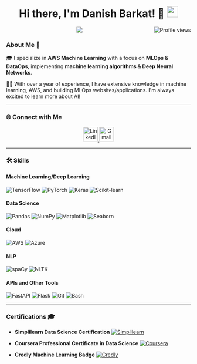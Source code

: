 <h1 align="center">
  Hi there, I'm Danish Barkat! 👋
  <img src="https://media.giphy.com/media/hvRJCLFzcasrR4ia7z/giphy.gif" width="30">
</h1>

<p align="center">
  <img src="https://gpvc.arturio.dev/Dan-445" alt="Profile views" align='right'/>
  <a href="https://github.com/Dan-445/Dan-445/">
    <img src="https://readme-typing-svg.herokuapp.com?lines=Data+Scientist+%26+MLOps+Engineer;Experienced+in+AWS+Machine+Learning;Deep+Learning+Specialist;Always+learning+new+things&center=true&width=380&height=45">
  </a>
</p>

### About Me 🚀

🎓 I specialize in **AWS Machine Learning** with a focus on **MLOps & DataOps**, implementing **machine learning algorithms & Deep Neural Networks**.

👨‍💻 With over a year of experience, I have extensive knowledge in machine learning, AWS, and building MLOps websites/applications. I'm always excited to learn more about AI!

---

### 🌐 Connect with Me

<div align="center">
  <a href="https://www.linkedin.com/in/danish-barkat">
    <img src="https://img.icons8.com/color/48/000000/linkedin-circled--v3.gif" width="40" height="40" alt="LinkedIn"/>
  </a>
  <a href="mailto:barkatdanish44@gmail.com">
    <img src="https://img.icons8.com/fluency/48/000000/gmail-new.png" width="40" height="40" alt="Gmail"/>
  </a>
</div>

---

### 🛠️ Skills

#### Machine Learning/Deep Learning
<p>
  <img alt="TensorFlow" src="https://img.shields.io/badge/TensorFlow-%23FF6F00.svg?style=for-the-badge&logo=TensorFlow&logoColor=white">
  <img alt="PyTorch" src="https://img.shields.io/badge/PyTorch-%23EE4C2C.svg?style=for-the-badge&logo=PyTorch&logoColor=white">
  <img alt="Keras" src="https://img.shields.io/badge/Keras-%23D00000.svg?style=for-the-badge&logo=Keras&logoColor=white">
  <img alt="Scikit-learn" src="https://img.shields.io/badge/Scikit_learn-%23F7931E.svg?style=for-the-badge&logo=scikit-learn&logoColor=white">
</p>

#### Data Science
<p>
  <img alt="Pandas" src="https://img.shields.io/badge/Pandas-%23150458.svg?style=for-the-badge&logo=pandas&logoColor=white">
  <img alt="NumPy" src="https://img.shields.io/badge/Numpy-%23013243.svg?style=for-the-badge&logo=numpy&logoColor=white">
  <img alt="Matplotlib" src="https://img.shields.io/badge/Matplotlib-%231572B6.svg?style=for-the-badge&logo=matplotlib&logoColor=white">
  <img alt="Seaborn" src="https://img.shields.io/badge/Seaborn-%231AB7EA.svg?style=for-the-badge&logo=Seaborn&logoColor=white">
</p>

#### Cloud
<p>
  <img alt="AWS" src="https://img.shields.io/badge/AWS-%23FF9900.svg?style=for-the-badge&logo=amazon-aws&logoColor=white">
  <img alt="Azure" src="https://img.shields.io/badge/Azure-%230078D4.svg?style=for-the-badge&logo=microsoft-azure&logoColor=white">
</p>

#### NLP
<p>
  <img alt="spaCy" src="https://img.shields.io/badge/spaCy-%2300BFFF.svg?style=for-the-badge&logo=spaCy&logoColor=white">
  <img alt="NLTK" src="https://img.shields.io/badge/NLTK-%237CFC00.svg?style=for-the-badge&logo=nltk&logoColor=white">
</p>

#### APIs and Other Tools
<p>
  <img alt="FastAPI" src="https://img.shields.io/badge/FastAPI-005571?style=for-the-badge&logo=fastapi">
  <img alt="Flask" src="https://img.shields.io/badge/Flask-%23000.svg?style=for-the-badge&logo=flask&logoColor=white">
  <img alt="Git" src="https://img.shields.io/badge/Git-%23F05032.svg?style=for-the-badge&logo=git&logoColor=white">
  <img alt="Bash" src="https://img.shields.io/badge/Bash-%234EAA25.svg?style=for-the-badge&logo=gnu-bash&logoColor=white">
</p>

---

### Certifications 🎓

- **Simplilearn Data Science Certification**
  [![Simplilearn](https://img.icons8.com/clouds/100/000000/simplilearn.png)](https://www.simplilearn.com/skillup-certificate-landing?token=eyJjb3Vyc2VfaWQiOiIxNzUyIiwiY2VydGlmaWNhdGVfdXJsIjoiaHR0cHM6XC9cL2NlcnRpZmljYXRlcy5zaW1wbGljZG4ubmV0XC9zaGFyZVwvdGh1bWJfNDEyODMyN18xNjc1MDI2MjMzLnBuZyIsInVzZXJuYW1lIjoiRGFuaXNoIEJhcmthdCAifQ)

- **Coursera Professional Certificate in Data Science**
  [![Coursera](https://img.icons8.com/clouds/100/000000/coursera.png)](https://www.coursera.org/account/accomplishments/professional-cert/CPYBV7AEZU3Z?utm_source=ln&utm_medium=certificate&utm_content=cert_image&utm_campaign=sharing_cta&utm_product=prof)

- **Credly Machine Learning Badge**
  [![Credly](https://img.icons8.com/clouds/100/000000/credly.png)](https://www.credly.com/badges/8b701a99-1c79-4054-92ff-456e2d647236/linked_in_profile)

